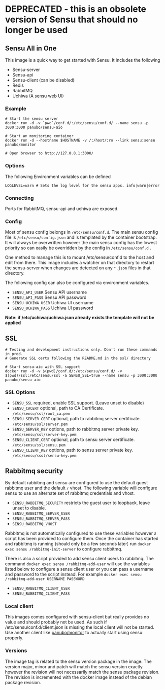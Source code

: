 # DEPRECATED - this is an obsolete version of Sensu that should no longer be used

## Sensu All in One

This image is a quick way to get started with Sensu. It includes the following

* Sensu-server
* Sensu-api
* Sensu-client (can be disabled)
* Redis
* RabbitMQ
* Uchiwa (A sensu web UI)

### Example

```
# Start the sensu server
docker run -d -v `pwd`/conf.d/:/etc/sensu/conf.d/ --name sensu -p 3000:3000 panubo/sensu-aio

# Start an monitoring container
docker run -d --hostname $HOSTNAME -v /:/host/:ro --link sensu:sensu panubo/monitor

# Open browser to http://127.0.0.1:3000/
```

### Options

The following Environment variables can be defined

```
LOGLEVEL=warn # Sets the log level for the sensu apps. info|warn|error
```

### Connecting

Ports for RabbitMQ, sensu-api and uchiwa are exposed.

### Config

Most of sensu config belongs in `/etc/sensu/conf.d`. The main sensu config file is `/etc/sensu/config.json` and is templated by the container bootstrap. It will always be overwritten however the main sensu config has the lowest priority so can easily be overridden by the config in `/etc/sensu/conf.d` .

One method to manage this is to mount /etc/sensu/conf.d to the host and edit from there. This image includes a watcher on that directory to restart the sensu-server when changes are detected on any `*.json` files in that directory.

The following config can also be configured via environment variables.

* `SENSU_API_USER` Sensu API username
* `SENSU_API_PASS` Sensu API password
* `SENSU_UCHIWA_USER` Uchiwa UI username
* `SENSU_UCHIWA_PASS` Uchiwa UI password

**Note: if /etc/uchiwa/uchiwa.json already exists the template will not be applied**

## SSL

```
# Testing and development instructions only. Don't run these commands in prod.
# Generate SSL certs following the README.md in the ssl/ directory

# Start sensu-aio with SSL support
docker run -d -v $(pwd)/conf.d/:/etc/sensu/conf.d/ -v $(pwd)/ssl:/etc/sensu/ssl -a SENSU_SSL=true --name sensu -p 3000:3000 panubo/sensu-aio
```

### SSL Options

* `SENSU_SSL` required, enable SSL support. (Leave unset to disable)
* `SENSU_CACERT` optional, path to CA Certificate. `/etc/sensu/ssl/root_ca.pem`
* `SENSU_SERVER_CERT` optional, path to rabbitmq server certificate. `/etc/sensu/ssl/server.pem`
* `SENSU_SERVER_KEY` options, path to rabbitmq server private key. `/etc/sensu/ssl/server-key.pem`
* `SENSU_CLIENT_CERT` optional, path to sensu server certificate. `/etc/sensu/ssl/sensu.pem`
* `SENSU_CLIENT_KEY` options, path to sensu server private key. `/etc/sensu/sssl/sensu-key.pem`

## Rabbitmq security

By default rabbitmq and sensu are configured to use the default guest rabbitmq user and the default `/` vhost. The following variable will configure sensu to use an alternate set of rabbitmq credentials and vhost.

* `SENSU_RABBITMQ_SECURITY` restricts the guest user to loopback, leave unset to disable.
* `SENSU_RABBITMQ_SERVER_USER`
* `SENSU_RABBITMQ_SERVER_PASS`
* `SENSU_RABBITMQ_VHOST`

Rabbitmq is not automatically configured to use these variables however a script has been provided to configure them. Once the container has started and rabbitmq is running (should only be a few seconds later) run `docker exec sensu /rabbitmq-init-server` to configure rabbitmq.

There is also a script provided to add sensu client users to rabbitmq. The command `docker exec sensu /rabbitmq-add-user` will use the variables listed below to configure a sensu client user or you can pass a username and password to the script instead. For example `docker exec sensu /rabbitmq-add-user USERNAME PASSWORD`

* `SENSU_RABBITMQ_CLIENT_USER`
* `SENSU_RABBITMQ_CLIENT_PASS`

### Local client

This images comes configured with sensu-client but really provides no value and should probably not be used. As such if /etc/sensu/conf.d/client.json is missing the local client will not be started. Use another client like [panubo/monitor](https://github.com/panubo/docker-monitor) to actually start using sensu properly.

### Versions

The image tag is related to the sensu version package in the image. The version major, minor and patch will match the sensu version exactly however the revision will not necessarily match the sensu package revision. The revision is incremented with the docker image instead of the debian package revision.

